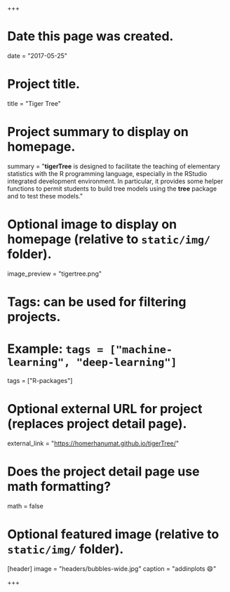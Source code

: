 +++
# Date this page was created.
date = "2017-05-25"

# Project title.
title = "Tiger Tree"

# Project summary to display on homepage.
summary = "**tigerTree** is designed to facilitate the teaching of elementary statistics with the R programming language, especially in the RStudio integrated development environment. In particular, it provides some helper functions to permit students to build tree models using the **tree** package and to test these models."

# Optional image to display on homepage (relative to `static/img/` folder).
image_preview = "tigertree.png"

# Tags: can be used for filtering projects.
# Example: `tags = ["machine-learning", "deep-learning"]`
tags = ["R-packages"]

# Optional external URL for project (replaces project detail page).
external_link = "https://homerhanumat.github.io/tigerTree/"

# Does the project detail page use math formatting?
math = false

# Optional featured image (relative to `static/img/` folder).
[header]
image = "headers/bubbles-wide.jpg"
caption = "addinplots :smile:"

+++

